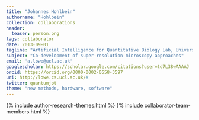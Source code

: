 ```yaml
---
title: "Johannes Hohlbein"
authorname: "Hohlbein"
collection: collaborations
header:
  teaser: person.png
tags: collaborator
date: 2013-09-01
tagline: "Artificial Intelligence for Quantitative Biology Lab, University College London, UK"
subject: "Co-development of super-resolution microscopy approaches"
email: 'a.lowe@ucl.ac.uk'
googlescholar: https://scholar.google.com/citations?user=td7L38wAAAAJ
orcid: https://orcid.org/0000-0002-0558-3597
uri: http://lowe.cs.ucl.ac.uk/#
twitter: quantumjot
theme: "new methods, hardware, software"
---
```

<p align= "justify">

{% include author-research-themes.html %}
{% include collaborator-team-members.html %}
